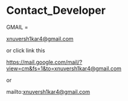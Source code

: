 # Contact_Developer

GMAIL =

xnuversh1kar4@gmail.com

or click link this

https://mail.google.com/mail/?view=cm&fs=1&to=xnuversh1kar4@gmail.com

or

mailto:xnuversh1kar4@gmail.com
